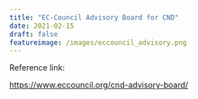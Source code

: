 ```yaml
---
title: "EC-Council Advisory Board for CND"
date: 2021-02-15
draft: false
featureimage: /images/eccouncil_advisory.png
---
```


Reference link:

https://www.eccouncil.org/cnd-advisory-board/